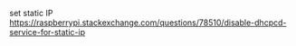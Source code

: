 set static IP https://raspberrypi.stackexchange.com/questions/78510/disable-dhcpcd-service-for-static-ip
